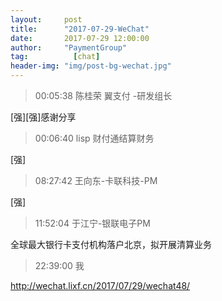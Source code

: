```yaml
---
layout:     post 
title:      "2017-07-29-WeChat"
date:       2017-07-29 12:00:00
author:     "PaymentGroup"
tag:		  [chat]
header-img: "img/post-bg-wechat.jpg"
---
```

> 00:05:38  陈桂荣 翼支付 -研发组长  
   
[强][强]感谢分享  
   
> 00:06:40  lisp 财付通结算财务  
   
[强]  
   
> 08:27:42  王向东-卡联科技-PM  
   
[强]  
   
> 11:52:04  于江宁-银联电子PM  
   
全球最大银行卡支付机构落户北京，拟开展清算业务  
   
> 22:39:00  我  
   
http://wechat.lixf.cn/2017/07/29/wechat48/  
   
